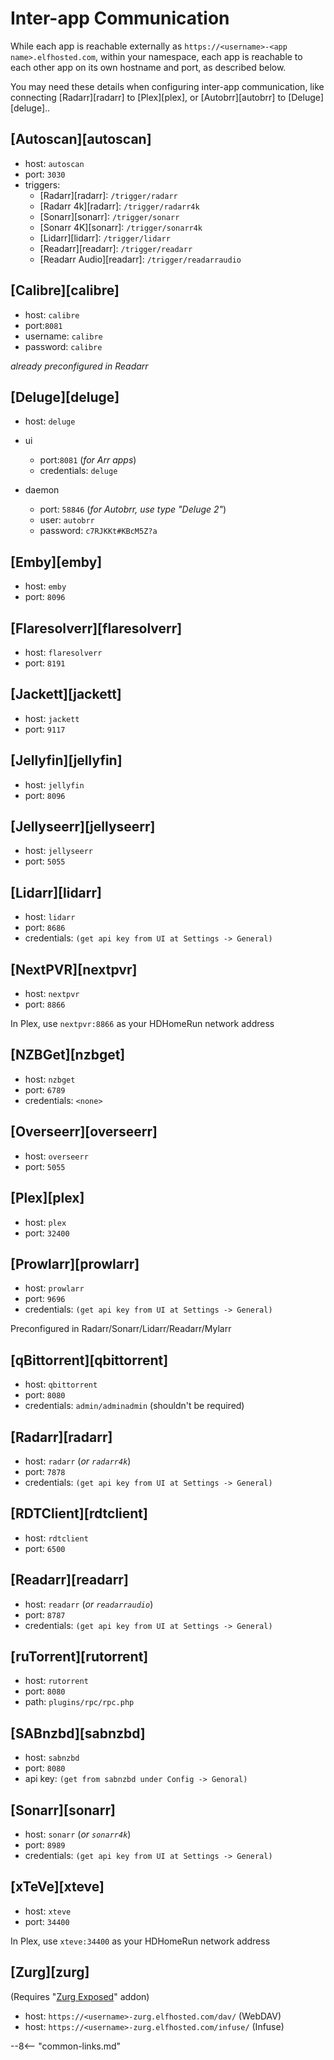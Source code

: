 # Inter-app Communication

While each app is reachable externally as `https://<username>-<app name>.elfhosted.com`, within your namespace, each app is reachable to each other app on its own hostname and port, as described below.

You may need these details when configuring inter-app communication, like connecting [Radarr][radarr] to [Plex][plex], or [Autobrr][autobrr] to [Deluge][deluge]..

## [Autoscan][autoscan]

* host: `autoscan`
* port: `3030`
* triggers:
    * [Radarr][radarr]: `/trigger/radarr`
    * [Radarr 4k][radarr]: `/trigger/radarr4k`
    * [Sonarr][sonarr]: `/trigger/sonarr`
    * [Sonarr 4K][sonarr]: `/trigger/sonarr4k`
    * [Lidarr][lidarr]: `/trigger/lidarr`
    * [Readarr][readarr]: `/trigger/readarr`
    * [Readarr Audio][readarr]: `/trigger/readarraudio`

## [Calibre][calibre]

* host: `calibre`
* port:`8081`
* username: `calibre`
* password: `calibre`

*already preconfigured in Readarr*

## [Deluge][deluge]

* host: `deluge`
* ui
	* port:`8081` (*for Arr apps*)
	* credentials: `deluge`
 
* daemon
  * port: `58846` (*for Autobrr, use type "Deluge 2"*)
  * user: `autobrr`
  * password: `c7RJKKt#KBcM5Z?a`

## [Emby][emby]

* host: `emby`
* port: `8096`

## [Flaresolverr][flaresolverr]

* host: `flaresolverr`
* port: `8191`
  
## [Jackett][jackett]

* host: `jackett`
* port: `9117`

## [Jellyfin][jellyfin]

* host: `jellyfin`
* port: `8096`

## [Jellyseerr][jellyseerr]

* host: `jellyseerr`
* port: `5055`

## [Lidarr][lidarr]

* host: `lidarr`
* port: `8686`
* credentials: `(get api key from UI at Settings -> General)`

## [NextPVR][nextpvr]

* host: `nextpvr`
* port: `8866`

In Plex, use `nextpvr:8866` as your HDHomeRun network address

## [NZBGet][nzbget]

* host: `nzbget`
* port: `6789`
* credentials: `<none>`

## [Overseerr][overseerr]

* host: `overseerr`
* port: `5055`

## [Plex][plex]

* host: `plex`
* port: `32400`
  
## [Prowlarr][prowlarr]

* host: `prowlarr`
* port: `9696`
* credentials: `(get api key from UI at Settings -> General)`

Preconfigured in Radarr/Sonarr/Lidarr/Readarr/Mylarr

## [qBittorrent][qbittorrent]

* host: `qbittorrent`
* port: `8080`
* credentials: `admin/adminadmin` (shouldn't be required)

## [Radarr][radarr]

* host: `radarr` (*or `radarr4k`*)
* port: `7878`
* credentials: `(get api key from UI at Settings -> General)`

## [RDTClient][rdtclient]

* host: `rdtclient`
* port: `6500`

## [Readarr][readarr]

* host: `readarr` (*or `readarraudio`*)
* port: `8787`
* credentials: `(get api key from UI at Settings -> General)`

## [ruTorrent][rutorrent]

* host: `rutorrent`
* port: `8080`
* path: `plugins/rpc/rpc.php`

## [SABnzbd][sabnzbd]

* host: `sabnzbd`
* port: `8080`
* api key: `(get from sabnzbd under Config -> Genoral)`

## [Sonarr][sonarr]

* host: `sonarr`  (*or `sonarr4k`*)
* port: `8989`
* credentials: `(get api key from UI at Settings -> General)`

## [xTeVe][xteve]

* host: `xteve`
* port: `34400`

In Plex, use `xteve:34400` as your HDHomeRun network address

## [Zurg][zurg]

(Requires "[Zurg Exposed](/zurg/#access-zurg-externally-via-webdav)" addon)

* host: `https://<username>-zurg.elfhosted.com/dav/` (WebDAV)
* host: `https://<username>-zurg.elfhosted.com/infuse/` (Infuse)

--8<-- "common-links.md"